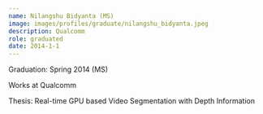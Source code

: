 ```yaml
---
name: Nilangshu Bidyanta (MS)
image: images/profiles/graduate/nilangshu_bidyanta.jpeg
description: Qualcomm
role: graduated
date: 2014-1-1
---
```


Graduation: Spring 2014 (MS)

Works at Qualcomm

Thesis: Real-time GPU based Video Segmentation with Depth Information